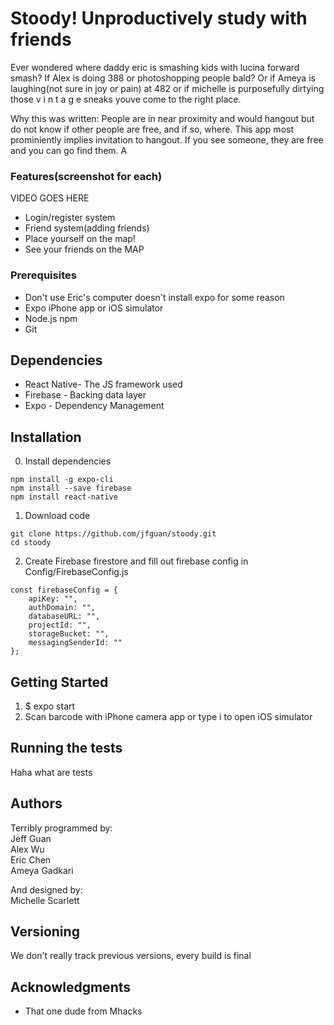 # Stoody! Unproductively study with friends

Ever wondered where daddy eric is smashing kids with lucina forward smash? If Alex is doing 388 or photoshopping people bald? Or if Ameya is laughing(not sure in joy or pain) at 482 or if michelle is purposefully dirtying those v i n t a g e sneaks youve come to the right place.

Why this was written:
People are in near proximity and would hangout but do not know if other people are free, and if so, where.
This app most prominiently implies invitation to hangout. If you see someone, they are free and you can go find them. A

### Features(screenshot for each)

VIDEO GOES HERE

* Login/register system
* Friend system(adding friends)
* Place yourself on the map!
* See your friends on the MAP


### Prerequisites

* Don't use Eric's computer doesn't install expo for some reason
* Expo iPhone app or iOS simulator
* Node.js npm
* Git

## Dependencies

* React Native- The JS framework used
* Firebase - Backing data layer
* Expo - Dependency Management

## Installation
0. Install dependencies
```
npm install -g expo-cli
npm install --save firebase
npm install react-native
```
1. Download code
```
git clone https://github.com/jfguan/stoody.git
cd stoody
```
2. Create Firebase firestore and fill out firebase config in Config/FirebaseConfig.js

```
const firebaseConfig = {
    apiKey: "",
    authDomain: "",
    databaseURL: "",
    projectId: "",
    storageBucket: "",
    messagingSenderId: ""
};

```
## Getting Started

1. $ expo start
2. Scan barcode with iPhone camera app or type i to open iOS simulator

## Running the tests

Haha what are tests

## Authors

Terribly programmed by:  
Jeff Guan  
Alex Wu  
Eric Chen  
Ameya Gadkari 

And designed by:  
Michelle Scarlett


## Versioning

We don't really track previous versions, every build is final


## Acknowledgments

* That one dude from Mhacks

